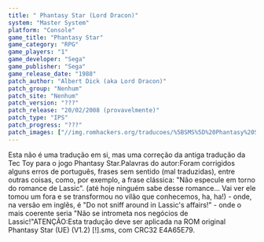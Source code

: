 ```yaml
---
title: " Phantasy Star (Lord Dracon)"
system: "Master System"
platform: "Console"
game_title: "Phantasy Star"
game_category: "RPG"
game_players: "1"
game_developer: "Sega"
game_publisher: "Sega"
game_release_date: "1988"
patch_author: "Albert Dick (aka Lord Dracon)"
patch_group: "Nenhum"
patch_site: "Nenhum"
patch_version: "???"
patch_release: "20/02/2008 (provavelmente)"
patch_type: "IPS"
patch_progress: "???"
patch_images: ["//img.romhackers.org/traducoes/%5BSMS%5D%20Phantasy%20Star%20-%20Lord%20Dracon%20-%201.png","//img.romhackers.org/traducoes/%5BSMS%5D%20Phantasy%20Star%20-%20Lord%20Dracon%20-%202.png","//img.romhackers.org/traducoes/%5BSMS%5D%20Phantasy%20Star%20-%20Lord%20Dracon%20-%203.png"]
---
```

Esta não é uma tradução em si, mas uma correção da antiga tradução da Tec Toy para o jogo Phantasy Star.Palavras do autor:Foram corrigidos alguns erros de português, frases sem sentido (mal traduzidas), entre outras coisas, como, por exemplo, a frase clássica: "Não especule em torno do romance de Lassic". (até hoje ninguém sabe desse romance... Vai ver ele tomou um fora e se transformou no vilão que conhecemos, ha, ha!) - onde, na versão em inglês, é "Do not sniff around in Lassic's affairs!" - onde o mais coerente seria "Não se intrometa nos negócios de Lassic!"ATENÇÃO:Esta tradução deve ser aplicada na ROM original Phantasy Star (UE) (V1.2) [!].sms, com CRC32 E4A65E79.